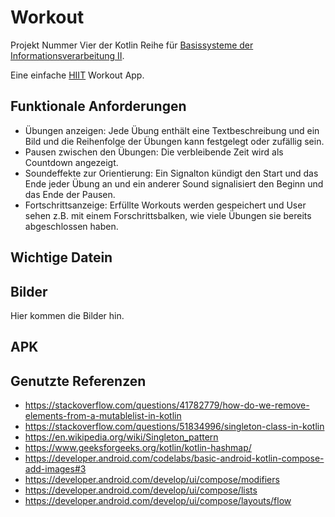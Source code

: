 # Workout

Projekt Nummer Vier der Kotlin Reihe für [Basissysteme der Informationsverarbeitung II](https://lehre.idh.uni-koeln.de/lehrveranstaltungen/sommersemester-2025/basissysteme-der-informationsverarbeitung-1/).

Eine einfache [HIIT](https://en.wikipedia.org/wiki/High-intensity_interval_training) Workout App.

## Funktionale Anforderungen

- Übungen anzeigen: Jede Übung enthält eine Textbeschreibung und ein Bild und die Reihenfolge der Übungen kann festgelegt oder zufällig sein.
- Pausen zwischen den Übungen: Die verbleibende Zeit wird als Countdown angezeigt.
- Soundeffekte zur Orientierung: Ein Signalton kündigt den Start und das Ende jeder Übung an und ein anderer Sound signalisiert den Beginn und das Ende der Pausen.
- Fortschrittsanzeige: Erfüllte Workouts werden gespeichert und User sehen z.B. mit einem Forschrittsbalken, wie viele Übungen sie bereits abgeschlossen haben.

## Wichtige Datein

## Bilder

Hier kommen die Bilder hin.

## APK

## Genutzte Referenzen

- https://stackoverflow.com/questions/41782779/how-do-we-remove-elements-from-a-mutablelist-in-kotlin
- https://stackoverflow.com/questions/51834996/singleton-class-in-kotlin
- https://en.wikipedia.org/wiki/Singleton_pattern
- https://www.geeksforgeeks.org/kotlin/kotlin-hashmap/
- https://developer.android.com/codelabs/basic-android-kotlin-compose-add-images#3
- https://developer.android.com/develop/ui/compose/modifiers
- https://developer.android.com/develop/ui/compose/lists
- https://developer.android.com/develop/ui/compose/layouts/flow